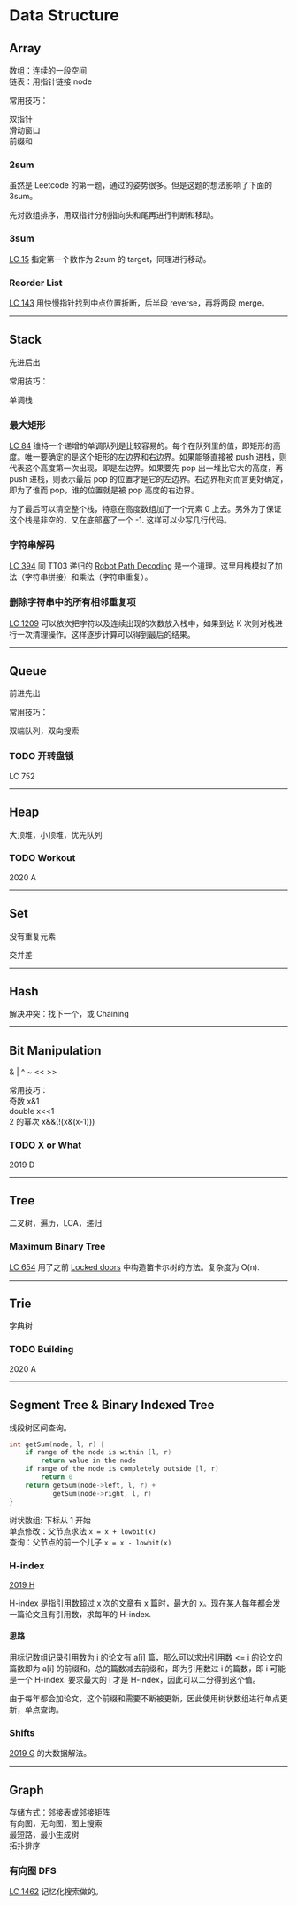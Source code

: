 # Data Structure

## Array

数组：连续的一段空间  
链表：用指针链接 node

常用技巧：

双指针   
滑动窗口  
前缀和

### 2sum

虽然是 Leetcode 的第一题，通过的姿势很多。但是这题的想法影响了下面的 3sum。

先对数组排序，用双指针分别指向头和尾再进行判断和移动。

### 3sum

[LC 15](https://leetcode-cn.com/problems/3sum/) 指定第一个数作为 2sum 的 target，同理进行移动。

### Reorder List
[LC 143](https://leetcode-cn.com/problems/reorder-list/) 用快慢指针找到中点位置折断，后半段 reverse，再将两段 merge。

***
## Stack

先进后出

常用技巧：

单调栈

### 最大矩形

[LC 84](https://leetcode-cn.com/problems/largest-rectangle-in-histogram/) 维持一个递增的单调队列是比较容易的。每个在队列里的值，即矩形的高度。唯一要确定的是这个矩形的左边界和右边界。如果能够直接被 push 进栈，则代表这个高度第一次出现，即是左边界。如果要先 pop 出一堆比它大的高度，再 push 进栈，则表示最后 pop 的位置才是它的左边界。右边界相对而言更好确定，即为了谁而 pop，谁的位置就是被 pop 高度的右边界。

为了最后可以清空整个栈，特意在高度数组加了一个元素 0 上去。另外为了保证这个栈是非空的，又在底部塞了一个 -1. 这样可以少写几行代码。

### 字符串解码

[LC 394](https://leetcode-cn.com/problems/decode-string/) 同 TT03 递归的 [Robot Path Decoding](https://github.com/Baileyswu/NEXT/tree/master/TT03#robot-path-decoding) 是一个道理。这里用栈模拟了加法（字符串拼接）和乘法（字符串重复）。

### 删除字符串中的所有相邻重复项

[LC 1209](https://leetcode-cn.com/problems/remove-all-adjacent-duplicates-in-string-ii/) 可以依次把字符以及连续出现的次数放入栈中，如果到达 K 次则对栈进行一次清理操作。这样逐步计算可以得到最后的结果。

***

## Queue

前进先出

常用技巧：

双端队列，双向搜索  

### TODO 开转盘锁
LC 752

***

## Heap

大顶堆，小顶堆，优先队列

### TODO Workout
2020 A 

***

## Set

没有重复元素

交并差

***

## Hash

解决冲突：找下一个，或 Chaining

***

## Bit Manipulation

& | ^ ~ << >>

常用技巧：  
奇数     x&1  
double   x<<1  
2 的幂次 x&&(!(x&(x-1)))  

### TODO X or What
2019 D

***

## Tree

二叉树，遍历，LCA，递归

### Maximum Binary Tree

[LC 654](https://leetcode-cn.com/problems/maximum-binary-tree/) 用了之前 [Locked doors](https://github.com/Baileyswu/NEXT/tree/master/EP2020D#locked-doors) 中构造笛卡尔树的方法。复杂度为 O(n).

***

## Trie

字典树

### TODO Building

2020 A

***

## Segment Tree & Binary Indexed Tree

线段树区间查询。
```cpp
int getSum(node, l, r) {
    if range of the node is within [l, r) 
        return value in the node
    if range of the node is completely outside [l, r)
        return 0
    return getSum(node->left, l, r) + 
           getSum(node->right, l, r)
}
```

树状数组: 下标从 1 开始  
单点修改：父节点求法 `x = x + lowbit(x)`  
查询：父节点的前一个儿子 `x = x - lowbit(x)`

### H-index
[2019 H](https://codingcompetitions.withgoogle.com/kickstart/round/0000000000050edd/00000000001a274e) 

H-index 是指引用数超过 x 次的文章有 x 篇时，最大的 x。现在某人每年都会发一篇论文且有引用数，求每年的 H-index.

#### 思路

用标记数组记录引用数为 i 的论文有 a[i] 篇，那么可以求出引用数 <= i 的论文的篇数即为 a[i] 的前缀和。总的篇数减去前缀和，即为引用数过 i 的篇数，即 i 可能是一个 H-index. 要求最大的 i 才是 H-index，因此可以二分得到这个值。

由于每年都会加论文，这个前缀和需要不断被更新，因此使用树状数组进行单点更新，单点查询。

### Shifts

[2019 G](https://github.com/Baileyswu/NEXT/tree/master/TT03#shifts) 的大数据解法。

***

## Graph
存储方式：邻接表或邻接矩阵  
有向图，无向图，图上搜索  
最短路，最小生成树  
拓扑排序  

### 有向图 DFS

[LC 1462](https://leetcode-cn.com/problems/course-schedule-iv/) 记忆化搜索做的。
